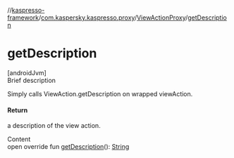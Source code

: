 //[kaspresso-framework](../../index.md)/[com.kaspersky.kaspresso.proxy](../index.md)/[ViewActionProxy](index.md)/[getDescription](get-description.md)



# getDescription  
[androidJvm]  
Brief description  


Simply calls ViewAction.getDescription on wrapped viewAction.



#### Return  


a description of the view action.

  
Content  
open override fun [getDescription](get-description.md)(): [String](https://kotlinlang.org/api/latest/jvm/stdlib/kotlin/-string/index.html)  



